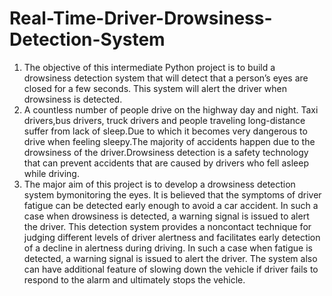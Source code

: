 # Real-Time-Driver-Drowsiness-Detection-System
1) The objective of this intermediate Python project is to build a drowsiness detection system that will detect that a person’s eyes are closed for a few seconds. This system will alert the driver when drowsiness is detected.
2) A countless number of people drive on the highway day and night. Taxi drivers,bus drivers, truck drivers and people traveling long-distance suffer from lack of
sleep.Due to which it becomes very dangerous to drive when feeling sleepy.The majority of accidents happen due to the drowsiness of the driver.Drowsiness detection is a safety technology that can prevent accidents that are caused by drivers who fell asleep while driving.
3) The major aim of this project is to develop a drowsiness detection system bymonitoring the eyes. It is believed that the symptoms of driver fatigue can be detected early enough to avoid a car accident. In such a case when drowsiness is detected, a warning signal is issued to alert the driver. This detection system provides a noncontact technique for judging different levels of driver alertness and facilitates early detection of a decline in alertness during driving. In such a case when fatigue is detected, a warning signal is issued to alert the driver. The system also can have additional feature of slowing down the vehicle if driver fails to respond to the alarm and ultimately stops the vehicle.

